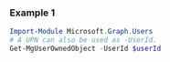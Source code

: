 ### Example 1
```powershell
Import-Module Microsoft.Graph.Users
# A UPN can also be used as -UserId.
Get-MgUserOwnedObject -UserId $userId
```
